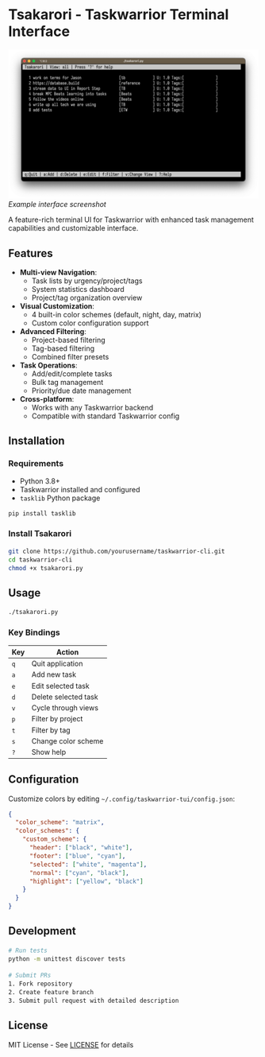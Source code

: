 # Tsakarori - Taskwarrior Terminal Interface

![Tsakarori TUI Demo](Tsakarori.png) _Example interface screenshot_

A feature-rich terminal UI for Taskwarrior with enhanced task management capabilities and customizable interface.

## Features

- **Multi-view Navigation**:
  - Task lists by urgency/project/tags
  - System statistics dashboard
  - Project/tag organization overview
- **Visual Customization**:
  - 4 built-in color schemes (default, night, day, matrix)
  - Custom color configuration support
- **Advanced Filtering**:
  - Project-based filtering
  - Tag-based filtering
  - Combined filter presets
- **Task Operations**:
  - Add/edit/complete tasks
  - Bulk tag management
  - Priority/due date management
- **Cross-platform**:
  - Works with any Taskwarrior backend
  - Compatible with standard Taskwarrior config

## Installation

### Requirements

- Python 3.8+
- Taskwarrior installed and configured
- `tasklib` Python package

```bash
pip install tasklib
```

### Install Tsakarori

```bash
git clone https://github.com/yourusername/taskwarrior-cli.git
cd taskwarrior-cli
chmod +x tsakarori.py
```

## Usage

```bash
./tsakarori.py
```

### Key Bindings

| Key | Action               |
| --- | -------------------- |
| `q` | Quit application     |
| `a` | Add new task         |
| `e` | Edit selected task   |
| `d` | Delete selected task |
| `v` | Cycle through views  |
| `p` | Filter by project    |
| `t` | Filter by tag        |
| `s` | Change color scheme  |
| `?` | Show help            |

## Configuration

Customize colors by editing `~/.config/taskwarrior-tui/config.json`:

```json
{
  "color_scheme": "matrix",
  "color_schemes": {
    "custom_scheme": {
      "header": ["black", "white"],
      "footer": ["blue", "cyan"],
      "selected": ["white", "magenta"],
      "normal": ["cyan", "black"],
      "highlight": ["yellow", "black"]
    }
  }
}
```

## Development

```bash
# Run tests
python -m unittest discover tests

# Submit PRs
1. Fork repository
2. Create feature branch
3. Submit pull request with detailed description
```

## License

MIT License - See [LICENSE](LICENSE) for details
